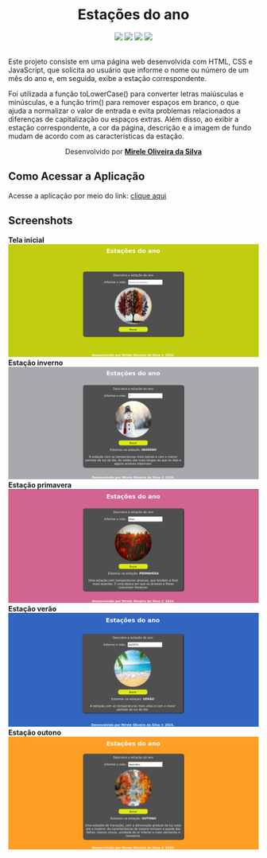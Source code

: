 <div align="center">
  <h1>Estações do ano</h1>
    <img src="http://img.shields.io/static/v1?label=JavaScript&message=ESC6&color=blue&style=for-the-badge&logo=JavaScript"/>
    <img src="http://img.shields.io/static/v1?label=CSS3&message=3&color=blue&style=for-the-badge&logo=CSS3"/>
    <img src="http://img.shields.io/static/v1?label=HTML5&message=5&color=blue&style=for-the-badge&logo=HTML5"/>
    <img src="http://img.shields.io/static/v1?label=LICENSE-MIT&message=License&color=blue&style=for-the-badge&logo=LICENSE-MIT"/> 
    <br>
    <br>
   </div>
   
<p>Este projeto consiste em uma página web desenvolvida com HTML, CSS e JavaScript, que solicita ao usuário que informe o nome ou número de um mês do ano e, em seguida, exibe a estação correspondente.</p>
<p>Foi utilizada a função toLowerCase() para converter letras maiúsculas e minúsculas, e a função trim() para remover espaços em branco, o que ajuda a normalizar o valor de entrada e evita problemas relacionados a diferenças de capitalização ou espaços extras. Além disso, ao exibir a estação correspondente, a cor da página, descrição e a imagem de fundo mudam de acordo com as características da estação.</p>

  <p align="center">Desenvolvido por <a target="_blank" rel="external" href="https://github.com/MegMinnie/"><strong>Mirele Oliveira da Silva</strong></a><p>
 </p></p>


<div align="left">
  
  ## Como Acessar a Aplicação
<p>Acesse a aplicação por meio do link: <a href="https://megminnie.github.io/Estacoes-do-ano/
"_blank">clique aqui</a></p>

## Screenshots
**Tela inicial**
![tela ](assets/fotos/tela.png)
<br>
**Estação inverno**
![inverno](assets/fotos/inverno.png)
<br>
**Estação primavera**
![primavera ](assets/fotos/primavera.png)
<br>
**Estação verão**
![verão ](assets/fotos/verao.png)
<br>
**Estação outono**
![outono ](assets/fotos/outono.png)
<br>
</div>

